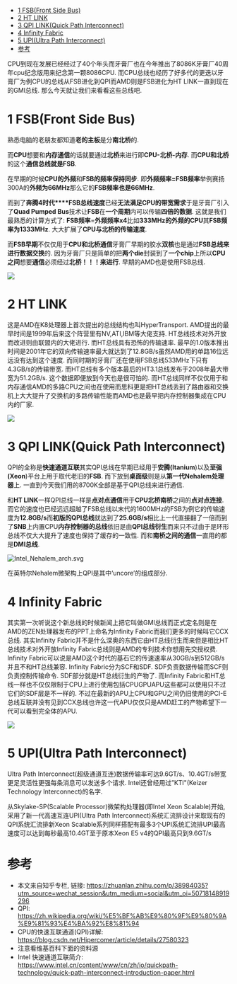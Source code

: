 
<!-- @import "[TOC]" {cmd="toc" depthFrom=1 depthTo=6 orderedList=false} -->

<!-- code_chunk_output -->

* [1 FSB(Front Side Bus)](#1-fsbfront-side-bus)
* [2 HT LINK](#2-ht-link)
* [3 QPI LINK(Quick Path Interconnect)](#3-qpi-linkquick-path-interconnect)
* [4 Infinity Fabric](#4-infinity-fabric)
* [5 UPI(Ultra Path Interconnect)](#5-upiultra-path-interconnect)
* [参考](#参考)

<!-- /code_chunk_output -->

CPU到现在发展已经经过了40个年头而牙膏厂也在今年推出了8086K牙膏厂40周年cpu纪念版用来纪念第一颗8086CPU. 而CPU总线也经历了好多代的更迭以牙膏厂为例CPU的总线从FSB进化到QPI而AMD则是FSB进化为HT LINK一直到现在的GMI总线. 那么今天就让我们来看看这些总线吧. 

# 1 FSB(Front Side Bus)

熟悉电脑的老朋友都知道**老的主板**是分**南北桥**的. 

而**CPU**想要和**内存通信**的话就要通过**北桥**来进行即**CPU\-北桥\-内存**. 而**CPU和北桥**的这个**通信总线就是FSB**. 

在早期的时候**CPU的外频**和**FSB的频率保持同步**. 即**外频频率=FSB频率**举例赛扬300A的**外频为66MHz**那么它的**FSB频率也是66MHz**. 

而到了**奔腾4时代****FSB总线速度**已经**无法满足CPU的带宽需求**于是牙膏厂引入了**Quad Pumped Bus**技术让**FSB**在**一个周期**内可以传输**四倍的数据**. 这就是我们最熟悉的计算方式了: **FSB频率**=**外频频率x4**比如**333MHz的外频的CPU**其**FSB频率为1333MHz**. 大大扩展了**CPU与北桥的传输速度**. 

而**FSB早期**不仅仅用于**CPU和北桥通信**牙膏厂早期的胶水**双核**也是通过**FSB总线来进行数据交换**的. 因为牙膏厂只是简单的把**两个die**封装到了**一个chip**上所以**CPU之间**想要**通信**必须经过**北桥！！！来进行**. 早期的AMD也是使用FSB总线. 

![](./images/2019-04-24-10-17-28.png)

# 2 HT LINK

这是AMD在K8处理器上首次提出的总线结构也叫HyperTransport. AMD提出的最早时间是1999年后来这个阵营里有NV,ATI,IBM等大佬支持. HT总线技术对外开放而改进则由联盟内的大佬进行. 而HT总线具有恐怖的传输速率. 最早的1.0版本推出时间是2001年它的双向传输速率最大就达到了12.8GB/s虽然AMD用的单路16位远远没有达到这个速度. 而同时期的牙膏厂还在使用FSB总线533MHz下只有4.3GB/s的传输带宽. 而HT总线有多个版本最后的HT3.1总线发布于2008年最大带宽为51.2GB/s. 这个数据即便放到今天也是很可怕的. 而HT总线同样不仅仅用于和内存通信AMD的多路CPU之间也在使用而思科更是把HT总线丢到了路由器和交换机上大大提升了交换机的多路传输性能而AMD也是最早把内存控制器集成在CPU内的厂家. 

![](./images/2019-04-24-10-31-54.png)

# 3 QPI LINK(Quick Path Interconnect)

QPI的全称是**快速通道互联**其实QPI总线在早期已经用于**安腾(Itanium**)以及**至强(Xeon**)平台上用于取代老旧的**FSB**. 而下放到**桌面级**则是从**第一代Nehalem处理器**上. 一直到今天我们用的8700K全部是基于QPI总线来进行通信. 

和**HT LINK**一样QPI总线一样是**点对点通信**用于**CPU****北桥****南桥**之间的**点对点连接**. 而它的速度也已经远远超越了FSB总线以末代的1600MHz的FSB为例它的传输速度为**12.8GB/s**而**初版的QPI总线**就达到了**25.6GB/s**相比上一代直接翻了一倍而到了**SNB**上内置CPU**内存控制器的总线**依旧是由**QPI总线衍生**而来只不过由于是环形总线不仅大大提升了速度也保持了缓存的一致性. 而和**南桥之间的通信**一直用的都是**DMI总线**. 

![Intel_Nehalem_arch.svg](./images/Intel_Nehalem_arch.svg)

在英特尔Nehalem微架构上QPI是其中‘uncore’的组成部分. 

# 4 Infinity Fabric

其实第一次听说这个新总线的时候新闻上把它叫做GMI总线而正式定名则是在AMD的ZEN处理器发布的PPT上命名为Infinity Fabric而我们更多的时候叫它CCX总线. 其实Infinity Fabric并不是什么深奥的东西它由HT总线衍生而来但是相比HT总线技术对外开放Infinity Fabric总线则是AMD的专利技术你想用先交授权费. Infinity Fabric可以说是AMD这个时代的基石它的传速速率从30GB/s到512GB/s并且不和HT总线兼容. Infinity Fabric分为SCF和SDF. SDF负责数据传输而SCF则负责控制传输命令. SDF部分就是HT总线衍生的产物了. 而Infinity Fabric和HT总线一样也不仅仅限制于CPU上进行使用包括CPUGPUAPU这些都可以使用只不过它们的SDF层是不一样的. 不过在最新的APU上CPU和GPU之间仍旧使用的PCI-E总线互联并没有见到CCX总线也许这一代APU仅仅只是AMD赶工的产物希望下一代可以看到完全体的APU. 

![](./images/2019-04-24-11-04-10.png)

# 5 UPI(Ultra Path Interconnect)

Ultra Path Interconnect(超级通道互连)数据传输率可达9.6GT/s、10.4GT/s带宽更足灵活性更强每条消息可以发送多个请求. Intel还曾经用过”KTI"(Keizer Technology Interconnect)的名字. 

从Skylake\-SP(Scalable Processor)微架构处理器(即Intel Xeon Scalable)开始, 采用了新一代高速互连UPI(Ultra Path Interconnect)系统汇流排设计来取现有的QPI系统汇流排新Xeon Scalable系列同样搭配有最多3个UPI系统汇流排UPI最高速度可以达到每秒最高10.4GT至于原本Xeon E5 v4的QPI最高只到9.6GT/s

# 参考

- 本文来自知乎专栏, 链接: https://zhuanlan.zhihu.com/p/38984035?utm_source=wechat_session&utm_medium=social&utm_oi=50718148919296
- QPI: https://zh.wikipedia.org/wiki/%E5%BF%AB%E9%80%9F%E9%80%9A%E9%81%93%E4%BA%92%E8%81%94
- CPU的快速互联通道(QPI)详解: https://blog.csdn.net/Hipercomer/article/details/27580323
- 注意看维基百科下面的资料源
- Intel 快速通道互联简介: https://www.intel.cn/content/www/cn/zh/io/quickpath-technology/quick-path-interconnect-introduction-paper.html